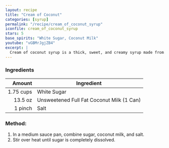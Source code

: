 ```yaml
---
layout: recipe
title: "Cream of Coconut"
categories: [syrup]
permalink: "/recipe/cream_of_coconut_syrup"
iconfile: cream_of_coconut_syrup
stars: 5
base_spirits: "White Sugar, Coconut Milk"
youtube: "vGBMrJgjZB4"
excerpt: |
  Cream of coconut syrup is a thick, sweet, and creamy syrup made from coconut milk and sugar.
---
```


### Ingredients

|    Amount | Ingredient                                |
| --------: | ----------------------------------------- |
| 1.75 cups | White Sugar                               |
|   13.5 oz | Unsweetened Full Fat Coconut Milk (1 Can) |
|   1 pinch | Salt                                      |

### Method:

1. In a medium sauce pan, combine sugar, coconut milk, and salt.
2. Stir over heat until sugar is completely dissolved.
